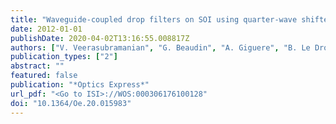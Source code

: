 ```yaml
---
title: "Waveguide-coupled drop filters on SOI using quarter-wave shifted sidewalled grating resonators"
date: 2012-01-01
publishDate: 2020-04-02T13:16:55.008817Z
authors: ["V. Veerasubramanian", "G. Beaudin", "A. Giguere", "B. Le Drogoff", "V. Aimez", "A. G. Kirk"]
publication_types: ["2"]
abstract: ""
featured: false
publication: "*Optics Express*"
url_pdf: "<Go to ISI>://WOS:000306176100128"
doi: "10.1364/Oe.20.015983"
---
```


